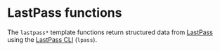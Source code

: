 # LastPass functions

The `lastpass*` template functions return structured data from
[LastPass](https://lastpass.com/) using the [LastPass
CLI](https://lastpass.github.io/lastpass-cli/lpass.1.html) (`lpass`).
